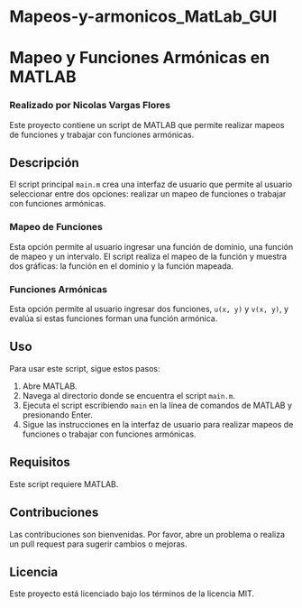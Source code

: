 # Mapeos-y-armonicos_MatLab_GUI
# Mapeo y Funciones Armónicas en MATLAB
### Realizado por Nicolas Vargas Flores
Este proyecto contiene un script de MATLAB que permite realizar mapeos de funciones y trabajar con funciones armónicas.

## Descripción

El script principal `main.m` crea una interfaz de usuario que permite al usuario seleccionar entre dos opciones: realizar un mapeo de funciones o trabajar con funciones armónicas.

### Mapeo de Funciones

Esta opción permite al usuario ingresar una función de dominio, una función de mapeo y un intervalo. El script realiza el mapeo de la función y muestra dos gráficas: la función en el dominio y la función mapeada.

### Funciones Armónicas

Esta opción permite al usuario ingresar dos funciones, `u(x, y)` y `v(x, y)`, y evalúa si estas funciones forman una función armónica.

## Uso

Para usar este script, sigue estos pasos:

1. Abre MATLAB.
2. Navega al directorio donde se encuentra el script `main.m`.
3. Ejecuta el script escribiendo `main` en la línea de comandos de MATLAB y presionando Enter.
4. Sigue las instrucciones en la interfaz de usuario para realizar mapeos de funciones o trabajar con funciones armónicas.

## Requisitos

Este script requiere MATLAB.

## Contribuciones

Las contribuciones son bienvenidas. Por favor, abre un problema o realiza un pull request para sugerir cambios o mejoras.

## Licencia

Este proyecto está licenciado bajo los términos de la licencia MIT.

